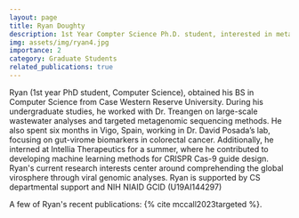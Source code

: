 ```yaml
---
layout: page
title: Ryan Doughty
description: 1st Year Compter Science Ph.D. student, interested in metagenomics and virome analysis.
img: assets/img/ryan4.jpg
importance: 2
category: Graduate Students
related_publications: true
---
```


Ryan (1st year PhD student, Computer Science), obtained his BS in Computer Science from Case Western Reserve University. During his undergraduate studies, he worked with Dr. Treangen on large-scale wastewater analyses and targeted metagenomic sequencing methods. He also spent six months in Vigo, Spain, working in Dr. David Posada’s lab, focusing on gut-virome biomarkers in colorectal cancer. Additionally, he interned at Intellia Therapeutics for a summer, where he contributed to developing machine learning methods for CRISPR Cas-9 guide design. Ryan's current research interests center around comprehending the global virosphere through viral genomic analyses. Ryan is supported by CS departmental support and NIH NIAID GCID (U19AI144297)

A few of Ryan's recent publications: {% cite mccall2023targeted %}.
